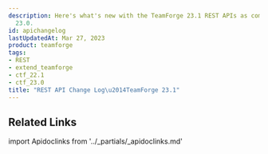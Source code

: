```yaml
---
description: Here's what's new with the TeamForge 23.1 REST APIs as compared to TeamForge
  23.0.
id: apichangelog
lastUpdatedAt: Mar 27, 2023
product: teamforge
tags:
- REST
- extend_teamforge
- ctf_22.1
- ctf_23.0
title: "REST API Change Log\u2014TeamForge 23.1"
---
```


## Related Links

import Apidoclinks from '../_partials/_apidoclinks.md'

<Apidoclinks />